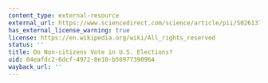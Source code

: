 ```yaml
---
content_type: external-resource
external_url: https://www.sciencedirect.com/science/article/pii/S0261379414000973
has_external_license_warning: true
license: https://en.wikipedia.org/wiki/All_rights_reserved
status: ''
title: Do Non-citizens Vote in U.S. Elections?
uid: 04eafdc2-6dcf-4972-8e10-b56977390964
wayback_url: ''
---
```


